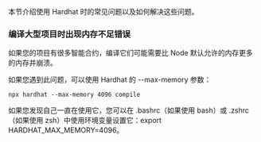 本节介绍使用 Hardhat 时的常见问题以及如何解决这些问题。

### 编译大型项目时出现内存不足错误
如果您的项目有很多智能合约，编译它们可能需要比 Node 默认允许的内存更多的内存并崩溃。

如果您遇到此问题，可以使用 Hardhat 的 --max-memory 参数：
```
npx hardhat --max-memory 4096 compile
```

如果您发现自己一直在使用它，您可以在 .bashrc（如果使用 bash）或 .zshrc（如果使用 zsh）中使用环境变量设置它：export HARDHAT_MAX_MEMORY=4096。